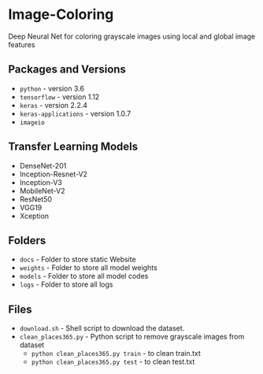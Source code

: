 # Image-Coloring

Deep Neural Net for coloring grayscale images using local and global image features

## Packages and Versions
-   `python` - version 3.6
-   `tensorflow` - version 1.12
-   `keras` - version 2.2.4
-   `keras-applications` - version 1.0.7
-   `imageio`

## Transfer Learning Models

-   DenseNet-201
-   Inception-Resnet-V2
-   Inception-V3
-   MobileNet-V2
-   ResNet50
-   VGG19
-   Xception

## Folders

-   `docs` - Folder to store static Website
-   `weights` - Folder to store all model weights
-   `models` - Folder to store all model codes
-   `logs` - Folder to store all logs

## Files

-   `download.sh` - Shell script to download the dataset.
-   `clean_places365.py` - Python script to remove grayscale images from dataset
    -   `python clean_places365.py train` - to clean train.txt
    -   `python clean_places365.py test` - to clean test.txt
